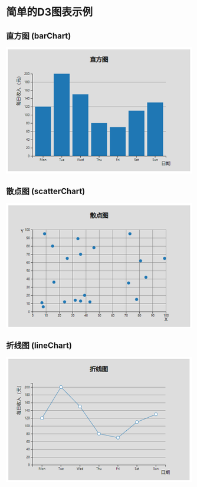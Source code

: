 # 简单的D3图表示例

## 直方图 (barChart)
![直方图](./pic/barChart.png)

## 散点图 (scatterChart)
![散点图](./pic/scatterChart.png)

## 折线图 (lineChart)
![折线图](./pic/lineChart.png)
